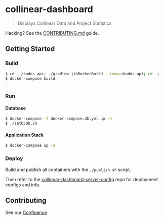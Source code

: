 # collinear-dashboard

> Displays Collinear Data and Project Statistics

Hacking? See the [CONTRIBUTING.md](/CONTRIBUTING.md) guide.

## Getting Started

### Build

```bash
$ cd ../kudos-api; ./gradlew jibDockerBuild --image=kudos-api; cd -;
$ docker-compose build
...
```

### Run

#### Database

```bash
$ docker-compose -f docker-compose.db.yml up -d
$ ./setUpDb.sh
```

#### Application Stack

```bash
$ docker-compose up -d
```

### Deploy

Build and publish all containers with the `./publish.sh` script.

Then refer to the [collinear-dashboard-server-config](https://gitlab.com/collinear/collinear-dashboard-server-config) repo for deployment configs and info.

## Contributing

See our [Confluence](https://collineargroup.atlassian.net/wiki/spaces/COL/pages/687538280/Dev+Ops)
